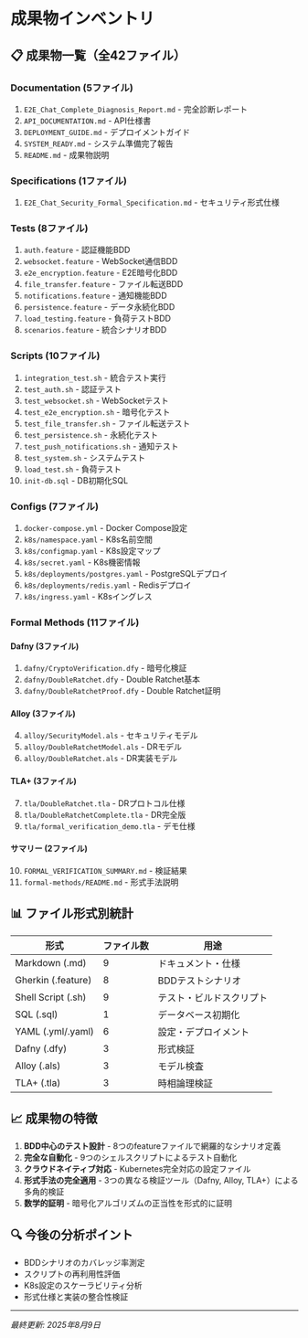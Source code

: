 # 成果物インベントリ

## 📋 成果物一覧（全42ファイル）

### Documentation (5ファイル)
1. `E2E_Chat_Complete_Diagnosis_Report.md` - 完全診断レポート
2. `API_DOCUMENTATION.md` - API仕様書  
3. `DEPLOYMENT_GUIDE.md` - デプロイメントガイド
4. `SYSTEM_READY.md` - システム準備完了報告
5. `README.md` - 成果物説明

### Specifications (1ファイル)
1. `E2E_Chat_Security_Formal_Specification.md` - セキュリティ形式仕様

### Tests (8ファイル)
1. `auth.feature` - 認証機能BDD
2. `websocket.feature` - WebSocket通信BDD
3. `e2e_encryption.feature` - E2E暗号化BDD
4. `file_transfer.feature` - ファイル転送BDD
5. `notifications.feature` - 通知機能BDD
6. `persistence.feature` - データ永続化BDD
7. `load_testing.feature` - 負荷テストBDD
8. `scenarios.feature` - 統合シナリオBDD

### Scripts (10ファイル)
1. `integration_test.sh` - 統合テスト実行
2. `test_auth.sh` - 認証テスト
3. `test_websocket.sh` - WebSocketテスト
4. `test_e2e_encryption.sh` - 暗号化テスト
5. `test_file_transfer.sh` - ファイル転送テスト
6. `test_persistence.sh` - 永続化テスト
7. `test_push_notifications.sh` - 通知テスト
8. `test_system.sh` - システムテスト
9. `load_test.sh` - 負荷テスト
10. `init-db.sql` - DB初期化SQL

### Configs (7ファイル)
1. `docker-compose.yml` - Docker Compose設定
2. `k8s/namespace.yaml` - K8s名前空間
3. `k8s/configmap.yaml` - K8s設定マップ
4. `k8s/secret.yaml` - K8s機密情報
5. `k8s/deployments/postgres.yaml` - PostgreSQLデプロイ
6. `k8s/deployments/redis.yaml` - Redisデプロイ
7. `k8s/ingress.yaml` - K8sイングレス

### Formal Methods (11ファイル)
#### Dafny (3ファイル)
1. `dafny/CryptoVerification.dfy` - 暗号化検証
2. `dafny/DoubleRatchet.dfy` - Double Ratchet基本
3. `dafny/DoubleRatchetProof.dfy` - Double Ratchet証明

#### Alloy (3ファイル)
4. `alloy/SecurityModel.als` - セキュリティモデル
5. `alloy/DoubleRatchetModel.als` - DRモデル
6. `alloy/DoubleRatchet.als` - DR実装モデル

#### TLA+ (3ファイル)
7. `tla/DoubleRatchet.tla` - DRプロトコル仕様
8. `tla/DoubleRatchetComplete.tla` - DR完全版
9. `tla/formal_verification_demo.tla` - デモ仕様

#### サマリー (2ファイル)
10. `FORMAL_VERIFICATION_SUMMARY.md` - 検証結果
11. `formal-methods/README.md` - 形式手法説明

## 📊 ファイル形式別統計

| 形式 | ファイル数 | 用途 |
|------|-----------|------|
| Markdown (.md) | 9 | ドキュメント・仕様 |
| Gherkin (.feature) | 8 | BDDテストシナリオ |
| Shell Script (.sh) | 9 | テスト・ビルドスクリプト |
| SQL (.sql) | 1 | データベース初期化 |
| YAML (.yml/.yaml) | 6 | 設定・デプロイメント |
| Dafny (.dfy) | 3 | 形式検証 |
| Alloy (.als) | 3 | モデル検査 |
| TLA+ (.tla) | 3 | 時相論理検証 |

## 📈 成果物の特徴

1. **BDD中心のテスト設計** - 8つのfeatureファイルで網羅的なシナリオ定義
2. **完全な自動化** - 9つのシェルスクリプトによるテスト自動化
3. **クラウドネイティブ対応** - Kubernetes完全対応の設定ファイル
4. **形式手法の完全適用** - 3つの異なる検証ツール（Dafny, Alloy, TLA+）による多角的検証
5. **数学的証明** - 暗号化アルゴリズムの正当性を形式的に証明

## 🔍 今後の分析ポイント

- BDDシナリオのカバレッジ率測定
- スクリプトの再利用性評価
- K8s設定のスケーラビリティ分析
- 形式仕様と実装の整合性検証

---
*最終更新: 2025年8月9日*